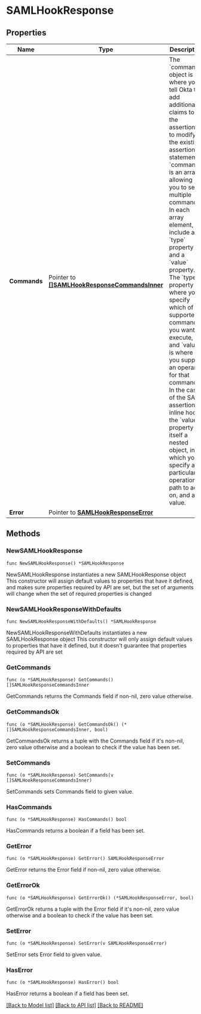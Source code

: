 # SAMLHookResponse

## Properties

Name | Type | Description | Notes
------------ | ------------- | ------------- | -------------
**Commands** | Pointer to [**[]SAMLHookResponseCommandsInner**](SAMLHookResponseCommandsInner.md) | The &#x60;commands&#x60; object is where you tell Okta to add additional claims to the assertion or to modify the existing assertion statements.  &#x60;commands&#x60; is an array, allowing you to send multiple commands. In each array element, include a &#x60;type&#x60; property and a &#x60;value&#x60; property. The &#x60;type&#x60; property is where you specify which of the supported commands you want to execute, and &#x60;value&#x60; is where you supply an operand for that command. In the case of the SAML assertion inline hook, the &#x60;value&#x60; property is itself a nested object, in which you specify a particular operation, a path to act on, and a value. | [optional] 
**Error** | Pointer to [**SAMLHookResponseError**](SAMLHookResponseError.md) |  | [optional] 

## Methods

### NewSAMLHookResponse

`func NewSAMLHookResponse() *SAMLHookResponse`

NewSAMLHookResponse instantiates a new SAMLHookResponse object
This constructor will assign default values to properties that have it defined,
and makes sure properties required by API are set, but the set of arguments
will change when the set of required properties is changed

### NewSAMLHookResponseWithDefaults

`func NewSAMLHookResponseWithDefaults() *SAMLHookResponse`

NewSAMLHookResponseWithDefaults instantiates a new SAMLHookResponse object
This constructor will only assign default values to properties that have it defined,
but it doesn't guarantee that properties required by API are set

### GetCommands

`func (o *SAMLHookResponse) GetCommands() []SAMLHookResponseCommandsInner`

GetCommands returns the Commands field if non-nil, zero value otherwise.

### GetCommandsOk

`func (o *SAMLHookResponse) GetCommandsOk() (*[]SAMLHookResponseCommandsInner, bool)`

GetCommandsOk returns a tuple with the Commands field if it's non-nil, zero value otherwise
and a boolean to check if the value has been set.

### SetCommands

`func (o *SAMLHookResponse) SetCommands(v []SAMLHookResponseCommandsInner)`

SetCommands sets Commands field to given value.

### HasCommands

`func (o *SAMLHookResponse) HasCommands() bool`

HasCommands returns a boolean if a field has been set.

### GetError

`func (o *SAMLHookResponse) GetError() SAMLHookResponseError`

GetError returns the Error field if non-nil, zero value otherwise.

### GetErrorOk

`func (o *SAMLHookResponse) GetErrorOk() (*SAMLHookResponseError, bool)`

GetErrorOk returns a tuple with the Error field if it's non-nil, zero value otherwise
and a boolean to check if the value has been set.

### SetError

`func (o *SAMLHookResponse) SetError(v SAMLHookResponseError)`

SetError sets Error field to given value.

### HasError

`func (o *SAMLHookResponse) HasError() bool`

HasError returns a boolean if a field has been set.


[[Back to Model list]](../README.md#documentation-for-models) [[Back to API list]](../README.md#documentation-for-api-endpoints) [[Back to README]](../README.md)


